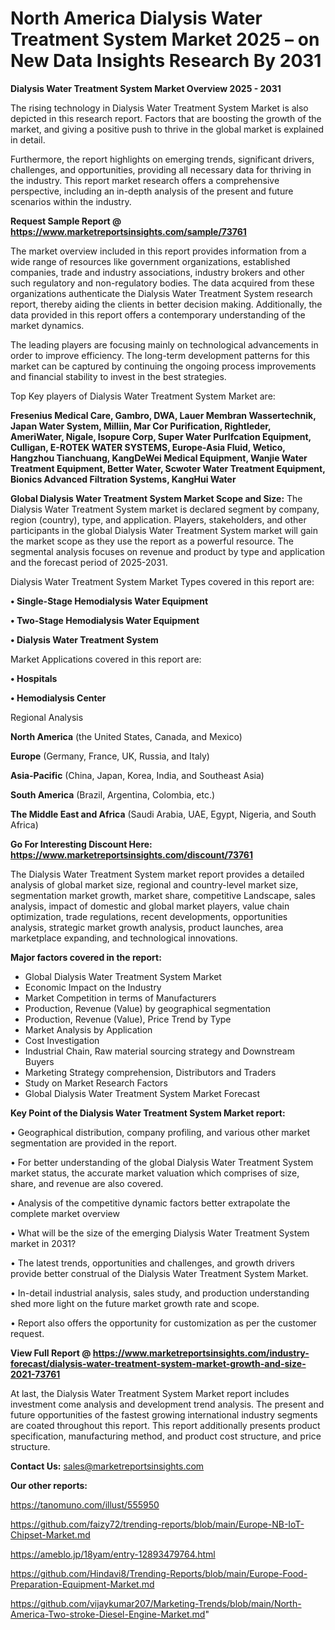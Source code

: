 # North America Dialysis Water Treatment System Market 2025 – on New Data Insights Research By 2031

<Strong> Dialysis Water Treatment System Market Overview 2025 - 2031</strong>

The rising technology in Dialysis Water Treatment System Market is also depicted in this research report. Factors that are boosting the growth of the market, and giving a positive push to thrive in the global market is explained in detail.

Furthermore, the report highlights on emerging trends, significant drivers, challenges, and opportunities, providing all necessary data for thriving in the industry. This report market research offers a comprehensive perspective, including an in-depth analysis of the present and future scenarios within the industry.

<strong>Request Sample Report @ <a href=https://www.marketreportsinsights.com/sample/73761>https://www.marketreportsinsights.com/sample/73761</a></strong>

The market overview included in this report provides information from a wide range of resources like government organizations, established companies, trade and industry associations, industry brokers and other such regulatory and non-regulatory bodies. The data acquired from these organizations authenticate the Dialysis Water Treatment System research report, thereby aiding the clients in better decision making. Additionally, the data provided in this report offers a contemporary understanding of the market dynamics.

The leading players are focusing mainly on technological advancements in order to improve efficiency. The long-term development patterns for this market can be captured by continuing the ongoing process improvements and financial stability to invest in the best strategies.

Top Key players of Dialysis Water Treatment System Market are:

<strong>Fresenius Medical Care, Gambro, DWA, Lauer Membran Wassertechnik, Japan Water System, Milliin, Mar Cor Purification, Rightleder, AmeriWater, Nigale, Isopure Corp, Super Water Purlfcation Equipment, Culligan, E-ROTEK WATER SYSTEMS, Europe-Asia Fluid, Wetico, Hangzhou Tianchuang, KangDeWei Medical Equipment, Wanjie Water Treatment Equipment, Better Water, Scwoter Water Treatment Equipment, Bionics Advanced Filtration Systems, KangHui Water</strong>

<strong><b>Global Dialysis Water Treatment System Market Scope and Size:</b></strong>
The Dialysis Water Treatment System market is declared segment by company, region (country), type, and application. Players, stakeholders, and other participants in the global Dialysis Water Treatment System market will gain the market scope as they use the report as a powerful resource. The segmental analysis focuses on revenue and product by type and application and the forecast period of 2025-2031.

Dialysis Water Treatment System Market Types covered in this report are:

<strong>• Single-Stage Hemodialysis Water Equipment

• Two-Stage Hemodialysis Water Equipment

• Dialysis Water Treatment System</strong>

Market Applications covered in this report are:

<strong>• Hospitals

• Hemodialysis Center</strong> 

Regional Analysis

<strong>North America</strong> (the United States, Canada, and Mexico)

<strong>Europe</strong> (Germany, France, UK, Russia, and Italy)

<strong>Asia-Pacific</strong> (China, Japan, Korea, India, and Southeast Asia)

<strong>South America</strong> (Brazil, Argentina, Colombia, etc.)

<strong>The Middle East and Africa</strong> (Saudi Arabia, UAE, Egypt, Nigeria, and South Africa)

<strong>Go For Interesting Discount Here: <a href=https://www.marketreportsinsights.com/discount/73761>https://www.marketreportsinsights.com/discount/73761</a></strong>

The Dialysis Water Treatment System market report provides a detailed analysis of global market size, regional and country-level market size, segmentation market growth, market share, competitive Landscape, sales analysis, impact of domestic and global market players, value chain optimization, trade regulations, recent developments, opportunities analysis, strategic market growth analysis, product launches, area marketplace expanding, and technological innovations.

<strong><b>Major factors covered in the report:</b></strong>
<ul>
  <li>Global Dialysis Water Treatment System Market </li>
  <li>Economic Impact on the Industry</li>
  <li>Market Competition in terms of Manufacturers</li>
  <li>Production, Revenue (Value) by geographical segmentation</li>
  <li>Production, Revenue (Value), Price Trend by Type</li>
  <li>Market Analysis by Application</li>
  <li>Cost Investigation</li>
  <li>Industrial Chain, Raw material sourcing strategy and Downstream Buyers</li>
  <li>Marketing Strategy comprehension, Distributors and Traders</li>
  <li>Study on Market Research Factors</li>
  <li>Global Dialysis Water Treatment System Market Forecast</li>
</ul>

<strong><b>Key Point of the Dialysis Water Treatment System Market report:</b></strong>

• Geographical distribution, company profiling, and various other market segmentation are provided in the report.

• For better understanding of the global Dialysis Water Treatment System market status, the accurate market valuation which comprises of size, share, and revenue are also covered.

• Analysis of the competitive dynamic factors better extrapolate the complete market overview

• What will be the size of the emerging Dialysis Water Treatment System market in 2031?

• The latest trends, opportunities and challenges, and growth drivers provide better construal of the Dialysis Water Treatment System Market.

• In-detail industrial analysis, sales study, and production understanding shed more light on the future market growth rate and scope.

• Report also offers the opportunity for customization as per the customer request.

<strong><b>View Full Report @ <a href=https://www.marketreportsinsights.com/industry-forecast/dialysis-water-treatment-system-market-growth-and-size-2021-73761>https://www.marketreportsinsights.com/industry-forecast/dialysis-water-treatment-system-market-growth-and-size-2021-73761</a></b></strong>


At last, the Dialysis Water Treatment System Market report includes investment come analysis and development trend analysis. The present and future opportunities of the fastest growing international industry segments are coated throughout this report. This report additionally presents product specification, manufacturing method, and product cost structure, and price structure.

<strong>Contact Us:</strong>
sales@marketreportsinsights.com

<strong>Our other reports:</strong>

<a href=https://tanomuno.com/illust/555950>https://tanomuno.com/illust/555950</a>

<a href=https://github.com/faizy72/trending-reports/blob/main/Europe-NB-IoT-Chipset-Market.md>https://github.com/faizy72/trending-reports/blob/main/Europe-NB-IoT-Chipset-Market.md</a>

<a href=https://ameblo.jp/18yam/entry-12893479764.html>https://ameblo.jp/18yam/entry-12893479764.html</a>

<a href=https://github.com/Hindavi8/Trending-Reports/blob/main/Europe-Food-Preparation-Equipment-Market.md>https://github.com/Hindavi8/Trending-Reports/blob/main/Europe-Food-Preparation-Equipment-Market.md</a>

<a href=https://github.com/vijaykumar207/Marketing-Trends/blob/main/North-America-Two-stroke-Diesel-Engine-Market.md>https://github.com/vijaykumar207/Marketing-Trends/blob/main/North-America-Two-stroke-Diesel-Engine-Market.md</a>"
